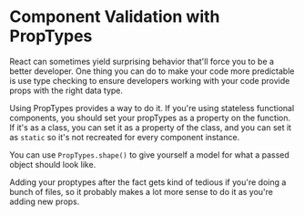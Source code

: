 # Component Validation with PropTypes

React can sometimes yield surprising behavior that'll force you to be a better developer. One thing you can do to make your code more predictable is use type checking to ensure developers working with your code provide props with the right data type.

Using PropTypes provides a way to do it. If you're using stateless functional components, you should set your propTypes as a property on the function. If it's as a class, you can set it as a property of the class, and you can set it as `static` so it's not recreated for every component instance.

You can use `PropTypes.shape()` to give yourself a model for what a passed object should look like.

Adding your proptypes after the fact gets kind of tedious if you're doing a bunch of files, so it probably makes a lot more sense to do it as you're adding new props.
